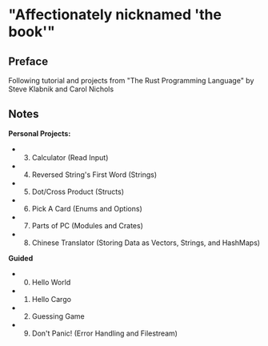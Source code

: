 # **"Affectionately nicknamed 'the book'"**

## **Preface**

Following tutorial and projects from "The Rust Programming Language" by Steve Klabnik and Carol Nichols

## **Notes**

**Personal Projects:**
- 03. Calculator (Read Input)
- 04. Reversed String's First Word (Strings)
- 05. Dot/Cross Product (Structs)
- 06. Pick A Card (Enums and Options)
- 07. Parts of PC (Modules and Crates)
- 08. Chinese Translator (Storing Data as Vectors, Strings, and HashMaps)

**Guided**
- 00. Hello World
- 01. Hello Cargo
- 02. Guessing Game
- 09. Don't Panic! (Error Handling and Filestream)